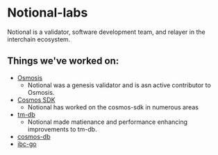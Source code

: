 # Notional-labs

Notional is a validator, software development team, and relayer in the interchain ecosystem.  

## Things we've worked on:

* [Osmosis](https://github.com/osmosis-labs/osmosis)
  * Notional was a genesis validator and is asn active contributor to Osmosis.
* [Cosmos SDK](https://github.com/cosmos/cosmos-sdk)
  * Notional has worked on the cosmos-sdk in numerous areas
* [tm-db](https://github.com/tendermint/tm-db)
  * Notional made matienance and performance enhancing improvements to tm-db.
* [cosmos-db](https://github.com/cosmos/cosmos-db)
* [ibc-go](https://github.com/cosmos/ibc-go) 